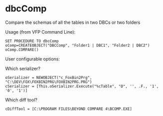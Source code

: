 # dbcComp
Compare the schemas of all the tables in two DBCs or two folders

Usage (from VFP Command Line):

```foxpro
SET PROCEDURE TO dbcComp
oComp=CREATEOBJECT("DBCComp", "Folder1 | DBC1", "Folder2 | DBC2")
oComp.COMPARE()
```

User configurable options:

Which serializer?

```foxpro
oSerializer = NEWOBJECT("c_FoxBin2Prg", "C:\DEV\FOX\FOXBIN2PRG\FOXBIN2PRG.PRG")
cSerializer = [This.oSerializer.Execute("%cTable", "D", '', .F., '1', '0', '1')]
```

Which diff tool?
```foxpro
cDiffTool = [C:\PROGRAM FILES\BEYOND COMPARE 4\BCOMP.EXE]
```


